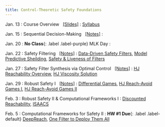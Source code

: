 ```yaml
---
title: Control-Theoretic Safety Foundations
---
```


Jan. 13
: Course Overview  &nbsp; [[Slides]](./assets/pdfs/Lecture0_intro.pdf)
  : [Syllabus](https://abajcsy.github.io/embodied-ai-safety/syllabus/)

Jan. 15
: Sequential Decision-Making &nbsp; [[Notes]](./assets/pdfs/Lecture1_optimal_control.pdf)
  : 

Jan. 20
: **No Class**{: .label .label-purple} MLK Day
  : 

Jan. 22
: Safety Filtering &nbsp; [[Notes]](./assets/pdfs/Lecture2_safety_filtering.pdf)
  : [Data-Driven Safety Filters](https://hybrid-robotics.berkeley.edu/publications/CSM2023_Safety_Filters.pdf), [Model Predictive Sheilding](https://arxiv.org/abs/1905.10691), [Safety & Liveness of Filters](https://arxiv.org/pdf/2312.15347) 
  <!-- **HW #1 Out**{: .label .label-default} -->

Jan. 27
: Safety Filter Synthesis via Optimal Control &nbsp; [[Notes]](./assets/pdfs/Lecture3_safety_filter_synthesis.pdf)
  : [HJ Reachability Overview](https://arxiv.org/abs/1709.07523), [HJ Viscosity Solution](https://arxiv.org/abs/1410.6445)


Jan. 29
: Robust Safety I &nbsp; [[Notes]](./assets/pdfs/Lecture4_synthesis_and_robust_safety.pdf)
  : [Differential Games](https://www.rand.org/content/dam/rand/pubs/research_memoranda/2008/RM1391.pdf), [HJ Reach-Avoid Games I](https://www.cs.ubc.ca/~mitchell/Papers/publishedIEEEtac05.pdf), [HJ Reach-Avoid Games II](https://arxiv.org/pdf/0911.4625)

Feb. 3
: Robust Safety II & Computational Frameworks I 
  : [Discounted Reachability](https://files.davidqiu.com/research/papers/2019_fisac_Bridging%20Hamilton-Jacobi%20Safety%20Analysis%20and%20Reinforcement%20Learning%20%5BRL%5D%5BConstraints%5D.pdf), [ISAACS](https://arxiv.org/abs/2212.03228)

Feb. 5
: Computational Frameworks for Safety II 
  : **HW #1 Due**{: .label .label-default} [DeepReach](https://arxiv.org/pdf/2011.02082), [One Filter to Deploy Them All](https://arxiv.org/abs/2412.09989)
  
